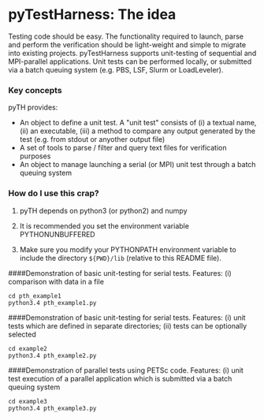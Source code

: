 # pyTestHarness: The idea #

Testing code should be easy. The functionality required to launch, parse and perform the verification should be light-weight and simple to migrate into existing projects. pyTestHarness supports unit-testing of sequential and MPI-parallel applications. Unit tests can be performed locally, or submitted via a batch queuing system (e.g. PBS, LSF, Slurm or LoadLeveler).

### Key concepts ###

pyTH provides:

* An object to define a unit test. A "unit test" consists of (i) a textual name, (ii) an executable, (iii) a method to compare any output generated by the test (e.g. from stdout or anyother output file)
* A set of tools to parse / filter and query text files for verification purposes
* An object to manage launching a serial (or MPI) unit test through a batch queuing system

### How do I use this crap? ###

1. pyTH depends on python3 (or python2) and numpy

2. It is recommended you set the environment variable PYTHONUNBUFFERED

3. Make sure you modify your PYTHONPATH environment variable to include the directory ```${PWD}/lib``` (relative to this README file).

####Demonstration of basic unit-testing for serial tests. 
Features: 
(i) comparison with data in a file
  
    cd pth_example1
    python3.4 pth_example1.py
  
####Demonstration of basic unit-testing for serial tests.
Features:
(i) unit tests which are defined in separate directories;
(ii) tests can be optionally selected
  
    cd example2
    python3.4 pth_example2.py
  
####Demonstration of parallel tests using PETSc code. 
Features:
(i) unit test execution of a parallel application which is submitted via a batch queuing system

  
    cd example3
    python3.4 pth_example3.py

